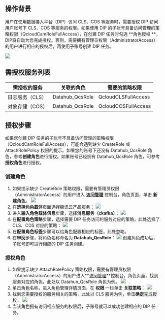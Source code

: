 

## 操作背景
用户在使用数据接入平台（DIP）访问 CLS、COS 等服务时，需要授权 DIP 访问用户账号下 CLS、COS 等服务的权限。如果使用 DIP 的子账号具备访问管理的策略权限（QcloudCamRoleFullAccess），在创建 DIP 任务时勾选 **角色授权 **，DIP将自动为您完成授权。否则，需要拥有管理员权限（AdministratorAccess）的用户进行相应的授权后，再使用子账号创建 DIP 任务。

![](https://qcloudimg.tencent-cloud.cn/raw/581c3db0a13a097594a697ae462d50ee.png)

## 需授权服务列表

| 需授权的服务 | 关联的角色 | 需要的策略权限 |
| --- | --- | --- |
| 日志服务（CLS） | Datahub_QcsRole | QcloudCLSFullAccess |
| 对象存储（COS） | Datahub_QcsRole | QcloudCOSFullAccess |

## 授权步骤

如果您创建 DIP 任务的子账号不具备访问管理的策略权限（QcloudCamRoleFullAccess），可能会遇到缺少 CreateRole 或 AttachRolePolicy 权限的提示。如果您的账号下还没有 Datahub_QcsRole 角色，参考**创建角色**进行授权。如果账号已经拥有 Datahub_QcsRole 角色，可参考**授权角色**进行授权。

### 创建角色

1. 如果提示缺少 CreateRole 策略权限，需要有管理员权限（AdministratorAccess）的用户进入 **[访问管理](https://console.cloud.tencent.com/cam/role)** 控制台，角色页面，单击 **新建角色**。
![](https://qcloudimg.tencent-cloud.cn/raw/843ee5f3b7231cd4d998d9755c4d92ba.png)
2. 在**选择角色载体**页面选择腾讯云产品服务：
![](https://qcloudimg.tencent-cloud.cn/raw/d8559b28dde2a3ec3e7268e215830f6e.png)
3. 进入**输入角色载体信息**步骤，选择**消息服务（ckafka）**：
![](https://qcloudimg.tencent-cloud.cn/raw/b7e319300d48fb30834627625a4e27dc.png)
4. 在**配置角色策略**步骤，选择需要 DIP 任务访问的服务对应的策略，此处选择了 CLS、COS 对应的策略：
![](https://qcloudimg.tencent-cloud.cn/raw/ab63aa3db80d2afd07d0d20b8a9459b9.png)
5. 在**配置角色标签**步骤可以给角色配置相应的标签，此处忽略。
6. 在**审阅**步骤，将角色名称命名为 **Datahub_QcsRole**：
![](https://qcloudimg.tencent-cloud.cn/raw/f9d4c8fcb03d87973d0891de06870174.png)
创建角色成功后，子账号即可进行相应的 DIP 任务创建。

### 授权角色

1. 如果提示缺少 AttachRolePolicy 策略权限，需要有管理员权限（AdministratorAccess）的用户进入**[访问管理](https://console.cloud.tencent.com/cam/role)**控制台，角色页面，找到服务对应的角色，此处以 Datahub_QcsRole 角色为例。
![](https://qcloudimg.tencent-cloud.cn/raw/8cb46590c4a889b0da91b439c7bcb14c.png)
2. 单击角色名称，进入角色管理详情页面，在 **权限** 一栏单击 **关联策略**：
![](https://qcloudimg.tencent-cloud.cn/raw/ff25bac71afbf31e53b342fdcf5a9e42.png)
3. 找到您需要授权的服务相关的策略，此处以 CLS 服务为例，单击**确定**完成授权：
![](https://qcloudimg.tencent-cloud.cn/raw/d15a05e14be15753ec92b3a0d296c52e.png)
4. 当该角色拥有访问相应服务的权限后，子账号就可以成功创建相应的 DIP 任务。
